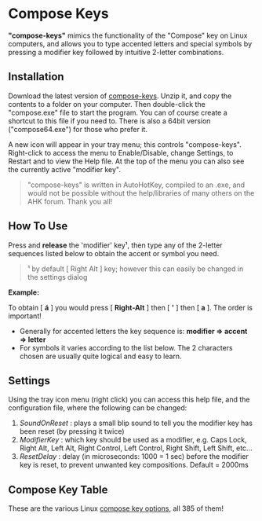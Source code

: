 Compose Keys
============

**"compose-keys"** mimics the functionality of the "Compose" key on Linux computers, and allows you to type accented letters and special symbols by pressing a modifier key followed by intuitive 2-letter combinations.

Installation
------------

Download the latest version of [compose-keys](https://github.com/downloads/MrBertie/compose-keys/ComposeKeys-20121002.zip).  Unzip it, and copy the contents to a folder on your computer. Then double-click the "compose.exe" file to start the program.  You can of course create a shortcut to this file if you need to.  There is also a 64bit version ("compose64.exe") for those who prefer it.

A new icon will appear in your tray menu; this controls "compose-keys".  Right-click to access the menu to Enable/Disable, change Settings, to Restart and to view the Help file.  At the top of the menu you can also see the currently active "modifier key".

> "compose-keys" is written in AutoHotKey, compiled to an .exe, and would not be possible without the help/libraries of many others on the AHK forum.  Thank you all!

How To Use
----------

Press and **release** the 'modifier' key¹, then type any of the 2-letter sequences listed below to obtain the accent or symbol you need.

>¹ by default [ Right Alt ] key; however this can easily be changed in the settings dialog

**Example:**

To obtain [ **á** ] you would press [ **Right-Alt** ] then [ **'** ] then [ **a** ].  The order is important!

  - Generally for accented letters the key sequence is: **modifier => accent => letter**
  - For symbols it varies according to the list below.  The 2 characters chosen are usually quite logical and easy to learn.

Settings
--------

Using the tray icon menu (right click) you can access this help file, and the configuration file, where the following can be changed:

1. *SoundOnReset* : plays a small blip sound to tell you the modifier key has been reset (by pressing it twice)
2. *ModifierKey* : which key should be used as a modifier, e.g. Caps Lock, Right Alt, Left Alt, Right Control, Left Control, Right Shift, Left Shift, etc...
3. *ResetDelay* : delay (in microseconds: 1000 = 1 sec) before the modifier key is reset, to prevent unwanted key compositions.  Default = 2000ms

Compose Key Table
-----------------

These are the various Linux [compose key options](http://hermit.org/Linux/ComposeKeys.html), all 385 of them!